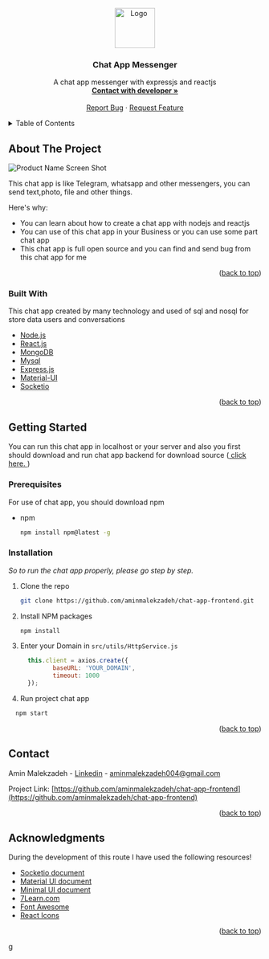<div id="top"></div>


<!-- PROJECT LOGO -->
<br />
<div align="center">
  <a href="https://github.com/othneildrew/Best-README-Template">
    <img src="https://res.cloudinary.com/dzft1lfjv/image/upload/v1644007445/android-chrome-512x512_vwclot.png" alt="Logo" width="80" height="80">
  </a>

  <h3 align="center">Chat App Messenger</h3>

  <p align="center">
    A chat app messenger with expressjs and reactjs
    <br />
    <a href="#contact"><strong>Contact with developer »</strong></a>
    <br />
    <br />
    <a href="mailto: aminmalekzadeh004@gmail.com">Report Bug</a>
    ·
    <a href="mailto: aminmalekzadeh004@gmail.com">Request Feature</a>
  </p>
</div>



<!-- TABLE OF CONTENTS -->
<details>
  <summary>Table of Contents</summary>
  <ol>
    <li>
      <a href="#about-the-project">About The Project</a>
      <ul>
        <li><a href="#built-with">Built With</a></li>
      </ul>
    </li>
    <li>
      <a href="#getting-started">Getting Started</a>
      <ul>
        <li><a href="#prerequisites">Prerequisites</a></li>
        <li><a href="#installation">Installation</a></li>
      </ul>
    </li>
    <li><a href="#contact">Contact</a></li>
    <li><a href="#acknowledgments">Acknowledgments</a></li>
  </ol>
</details>



<!-- ABOUT THE PROJECT -->
## About The Project

![Product Name Screen Shot][product-screenshot]

This chat app is like Telegram, whatsapp and other messengers, you can send text,photo, file and other things.

Here's why:
* You can learn about how to create a chat app with nodejs and reactjs
* You can use of this chat app in your Business or you can use some part chat app
* This chat app is full open source and you can find and send bug from this chat app for me



<p align="right">(<a href="#top">back to top</a>)</p>



### Built With

This chat app created by many technology and used of sql and nosql for store data users and conversations

* [Node.js](https://nodejs.org/en/)
* [React.js](https://reactjs.org/)
* [MongoDB](https://www.mongodb.com/)
* [Mysql](https://www.mysql.com/)
* [Express.js](https://expressjs.com/)
* [Material-UI](https://material-ui.com/)
* [Socketio](https://socket.io/docs/v4/)


<p align="right">(<a href="#top">back to top</a>)</p>



<!-- GETTING STARTED -->
## Getting Started

You can run this chat app in localhost or your server and also you first should download and run chat app backend for download source (<a href="https://github.com/aminmalekzadeh/chat-app-backend"> click here. </a>)

### Prerequisites

For use of chat app, you should download npm
* npm
  ```sh
  npm install npm@latest -g
  ```

### Installation

_So to run the chat app properly, please go step by step._

1. Clone the repo
   ```sh
   git clone https://github.com/aminmalekzadeh/chat-app-frontend.git
   ```
2. Install NPM packages
   ```sh
   npm install
   ```
3. Enter your Domain in `src/utils/HttpService.js`
   ```js
     this.client = axios.create({
            baseURL: 'YOUR_DOMAIN',
            timeout: 1000
     });
   ```
  4. Run project chat app
   ```sh
     npm start
   ```

<p align="right">(<a href="#top">back to top</a>)</p>




<!-- CONTACT -->
## Contact

Amin Malekzadeh - [Linkedin](https://www.linkedin.com/in/aminmalekzadeh/) - aminmalekzadeh004@gmail.com

Project Link: [https://github.com/aminmalekzadeh/chat-app-frontend](https://github.com/aminmalekzadeh/chat-app-frontend)

<p align="right">(<a href="#top">back to top</a>)</p>



<!-- ACKNOWLEDGMENTS -->
## Acknowledgments

During the development of this route I have used the following resources!

* [Socketio document](https://socket.io/docs/v4/)
* [Material UI document](https://mui.com/getting-started/installation/)
* [Minimal UI document](https://docs-minimals.vercel.app/introduction)
* [7Learn.com](https://7Learn.com/)
* [Font Awesome](https://fontawesome.com)
* [React Icons](https://react-icons.github.io/react-icons/search)

<p align="right">(<a href="#top">back to top</a>)</p>



<!-- MARKDOWN LINKS & IMAGES -->
<!-- https://www.markdownguide.org/basic-syntax/#reference-style-links -->
[contributors-shield]: https://img.shields.io/github/contributors/othneildrew/Best-README-Template.svg?style=for-the-badge
[contributors-url]: https://github.com/othneildrew/Best-README-Template/graphs/contributors
[forks-shield]: https://img.shields.io/github/forks/othneildrew/Best-README-Template.svg?style=for-the-badge
[forks-url]: https://github.com/othneildrew/Best-README-Template/network/members
[stars-shield]: https://img.shields.io/github/stars/othneildrew/Best-README-Template.svg?style=for-the-badge
[stars-url]: https://github.com/othneildrew/Best-README-Template/stargazers
[issues-shield]: https://img.shields.io/github/issues/othneildrew/Best-README-Template.svg?style=for-the-badge
[issues-url]: https://github.com/othneildrew/Best-README-Template/issues
[license-shield]: https://img.shields.io/github/license/othneildrew/Best-README-Template.svg?style=for-the-badge
[license-url]: https://github.com/othneildrew/Best-README-Template/blob/master/LICENSE.txt
[linkedin-shield]: https://img.shields.io/badge/-LinkedIn-black.svg?style=for-the-badge&logo=linkedin&colorB=555
[linkedin-url]: https://linkedin.com/in/othneildrew
[product-screenshot]: https://res.cloudinary.com/dzft1lfjv/image/upload/v1644007988/cover-chatapp_hxqst2.png
g